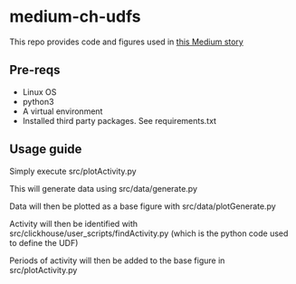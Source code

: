 # medium-ch-udfs

This repo provides code and figures used in [this Medium story](https://medium.com/@tomweisner/user-defined-functions-in-clickhouse-with-python-c3f7724bd6de?source=friends_link&sk=806e2cab9eb4755746a358f11aa42c57)

## Pre-reqs

- Linux OS
- python3
- A virtual environment
- Installed third party packages. See requirements.txt

## Usage guide

Simply execute src/plotActivity.py

This will generate data using src/data/generate.py

Data will then be plotted as a base figure with src/data/plotGenerate.py

Activity will then be identified with src/clickhouse/user_scripts/findActivity.py (which is the python code used to define the UDF)

Periods of activity will then be added to the base figure in src/plotActivity.py

